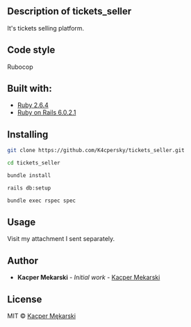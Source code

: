 ## Description of tickets_seller
It's tickets selling platform.

## Code style

Rubocop

## Built with:

- [Ruby 2.6.4](https://www.ruby-lang.org/en/)
- [Ruby on Rails 6.0.2.1](https://rubyonrails.org/)

## Installing

```sh
git clone https://github.com/K4cpersky/tickets_seller.git

cd tickets_seller

bundle install

rails db:setup

bundle exec rspec spec
```

## Usage

Visit my attachment I sent separately.

## Author

* **Kacper Mekarski** - *Initial work* - [Kacper Mekarski](https://github.com/K4cpersky)

## License

MIT © [Kacper Mękarski]()

